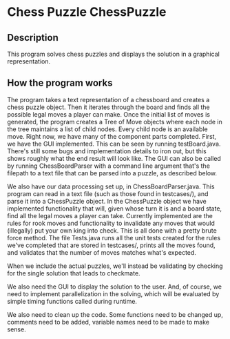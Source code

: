 # Chess Puzzle ChessPuzzle

## Description

This program solves chess puzzles and displays the solution in a graphical representation.

## How the program works

The program takes a text representation of a chessboard and creates a chess puzzle object. Then it iterates through the board and finds all the possible legal moves a player can make. Once the initial list of moves is generated, the program creates a Tree of Move objects where each node in the tree maintains a list of child nodes. Every child node is an available move.
Right now, we have many of the component parts completed. First, we have the GUI implemented. This can be seen by running testBoard.java.
There's still some bugs and implementation details to iron out, but this shows roughly what the end result will look like.
The GUI can also be called by running ChessBoardParser with a command line argument that's the filepath
to a text file that can be parsed into a puzzle, as described below.

We also have our data processing set up, in ChessBoardParser.java. This program can read in a text file (such as those found in testcases/),
and parse it into a ChessPuzzle object. In the ChessPuzzle object we have implemented functionality that will, given whose turn it is
and a board state, find all the legal moves a player can take. Currently implemented are the rules for rook moves and functionality
to invalidate any moves that would (illegally) put your own king into check. This is all done with a pretty brute force method.
The file Tests.java runs all the unit tests created for the rules we've completed that are stored in testcases/, prints all the moves found, and validates that the number of
moves matches what's expected.

When we include the actual puzzles, we'll instead be validating by checking for the single solution that leads to checkmate.

We also need the GUI to display the solution to the user. And, of course, we need to implement
parallelization in the solving, which will be evaluated by simple timing functions called during runtime.

We also need to clean up the code. Some functions need to be changed up, comments need to be added,
variable names need to be made to make sense.
